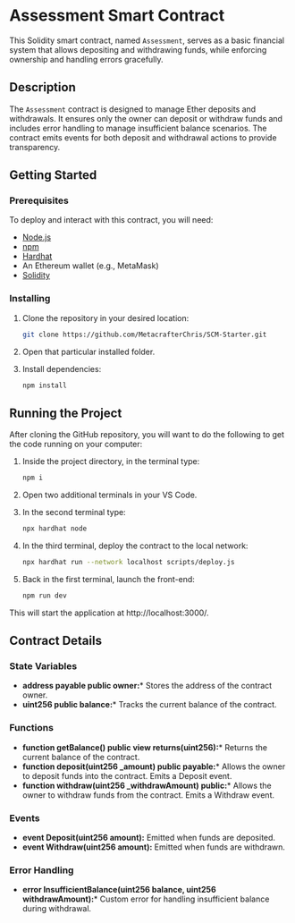 # Assessment Smart Contract

This Solidity smart contract, named `Assessment`, serves as a basic financial system that allows depositing and withdrawing funds, while enforcing ownership and handling errors gracefully.

## Description

The `Assessment` contract is designed to manage Ether deposits and withdrawals. It ensures only the owner can deposit or withdraw funds and includes error handling to manage insufficient balance scenarios. The contract emits events for both deposit and withdrawal actions to provide transparency.

## Getting Started

### Prerequisites

To deploy and interact with this contract, you will need:

- [Node.js](https://nodejs.org/)
- [npm](https://www.npmjs.com/)
- [Hardhat](https://hardhat.org/)
- An Ethereum wallet (e.g., MetaMask)
- [Solidity](https://soliditylang.org/)

### Installing

1. Clone the repository in your desired location:
   ```sh
   git clone https://github.com/MetacrafterChris/SCM-Starter.git
   
2. Open that particular installed folder.

3. Install dependencies:
    ```sh
    npm install 

## Running the Project

After cloning the GitHub repository, you will want to do the following to get the code running on your computer:

1. Inside the project directory, in the terminal type:
    ```sh
    npm i

2. Open two additional terminals in your VS Code.

3. In the second terminal type:
    ```sh
    npx hardhat node

4. In the third terminal, deploy the contract to the local network:
    ```sh
    npx hardhat run --network localhost scripts/deploy.js

5. Back in the first terminal, launch the front-end:
    ```sh
    npm run dev
This will start the application at http://localhost:3000/.

## Contract Details

### State Variables

- **address payable public owner:*** Stores the address of the contract owner.
- **uint256 public balance:*** Tracks the current balance of the contract.

### Functions
- **function getBalance() public view returns(uint256):*** Returns the current balance of the contract.
- **function deposit(uint256 _amount) public payable:*** Allows the owner to deposit funds into the contract. Emits a Deposit event.
- **function withdraw(uint256 _withdrawAmount) public:*** Allows the owner to withdraw funds from the contract. Emits a Withdraw event.

### Events

- **event Deposit(uint256 amount):** Emitted when funds are deposited.
- **event Withdraw(uint256 amount):** Emitted when funds are withdrawn.

### Error Handling
- **error InsufficientBalance(uint256 balance, uint256 withdrawAmount):*** Custom error for handling insufficient balance during withdrawal.

